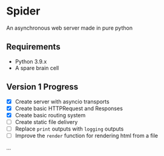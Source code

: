 # Spider
An asynchronous web server made in pure python

## Requirements
- Python 3.9.x
- A spare brain cell

## Version 1 Progress
- [x] Create server with asyncio transports
- [x] Create basic HTTPRequest and Responses
- [x] Create basic routing system
- [ ] Create static file delivery
- [ ] Replace `print` outputs with `logging` outputs
- [ ] Improve the `render` function for rendering html from a file

...